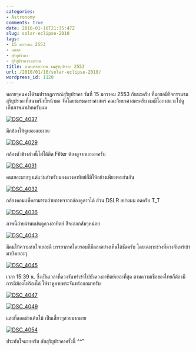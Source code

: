 ```yaml
---
categories:
- Astronomy
comments: true
date: 2010-01-16T21:35:47Z
slug: solar-eclipse-2010
tags:
- 15 มกราคม 2553
- มอชอ
- สุริยุปราคา
- สุริยุปราคาวงแหวน
title: ภาพบรรยากาศ ชมสุริยุปราคา 2553
url: /2010/01/16/solar-eclipse-2010/
wordpress_id: 1128
---
```


หลายๆคนคงได้ชมปรากฏการณ์สุริยุปราคา วันที่ 15 มกราคม 2553 กันนะครับ ที่มอชอมีกิจกรรมชมสุริยุปราคาที่สนามรักบี้หน้ามอ จัดโดยชมรมดาราศาสตร์ คณะวิทยาศาสตรครับ ผมมีโอกาสแวะไปดู เก็บภาพมาฝากครับผม



[![DSC_4037](http://www.armno.in.th/wp-content/uploads/2010/01/DSC_4037_thumb.jpg)](http://www.armno.in.th/wp-content/uploads/2010/01/DSC_4037.jpg)



มีกล้องให้ดูเยอะแยะเลย



[![DSC_4029](http://www.armno.in.th/wp-content/uploads/2010/01/DSC_4029_thumb.jpg)](http://www.armno.in.th/wp-content/uploads/2010/01/DSC_4029.jpg)



กล้องตัวข้างล่างนี้ไม่ได้ติด Filter ต้องดูจากเงาเอาครับ



[![DSC_4031](http://www.armno.in.th/wp-content/uploads/2010/01/DSC_4031_thumb.jpg)](http://www.armno.in.th/wp-content/uploads/2010/01/DSC_4031.jpg)



คนเยอะมากๆ แต่แว่นสำหรับมองดวงอาทิตย์ก็มีให้อย่างเพียงพอเช่นกัน



[![DSC_4032](http://www.armno.in.th/wp-content/uploads/2010/01/DSC_4032_thumb.jpg)](http://www.armno.in.th/wp-content/uploads/2010/01/DSC_4032.jpg)



กล้องคอมแพ็คสามารถถ่ายภาพจากกล้องดูดาวได้ ส่วน DSLR อย่างผม อดครับ T_T



[![DSC_4036](http://www.armno.in.th/wp-content/uploads/2010/01/DSC_4036_thumb.jpg)](http://www.armno.in.th/wp-content/uploads/2010/01/DSC_4036.jpg)



ภาพนี้ถ่ายผ่านแผ่นดูดวงอาทิตย์ สีจะออกส้มๆหน่อย



[![DSC_4043](http://www.armno.in.th/wp-content/uploads/2010/01/DSC_4043_thumb.jpg)](http://www.armno.in.th/wp-content/uploads/2010/01/DSC_4043.jpg)



มีคนให้ความสนใจเยอะดี บรรยากาศโดยรอบก็มืดลงอย่างเห็นได้ชัดครับ โดยเฉพาะช่วงที่ดวงจันทร์เข้ามาบังเยอะๆ



[![DSC_4045](http://www.armno.in.th/wp-content/uploads/2010/01/DSC_4045_thumb.jpg)](http://www.armno.in.th/wp-content/uploads/2010/01/DSC_4045.jpg)



เวลา 15:39 น. ซึ่งเป็นเวลาที่ดวงจันทร์เข้าไปบังดวงอาทิตย์เยอะที่สุด ตามความเชื่อของไทยก็ต้องมีการตีฆ้องโห่ร้องไล่ ให้ราหูคายพระจันทร์ออกมาครับ



[![DSC_4047](http://www.armno.in.th/wp-content/uploads/2010/01/DSC_4047_thumb.jpg)](http://www.armno.in.th/wp-content/uploads/2010/01/DSC_4047.jpg)



[![DSC_4049](http://www.armno.in.th/wp-content/uploads/2010/01/DSC_4049_thumb.jpg)](http://www.armno.in.th/wp-content/uploads/2010/01/DSC_4049.jpg)



แสงที่ลอดผ่านต้นไม้ เป็นเสี้ยวๆสวยมากมาย



[![DSC_4054](http://www.armno.in.th/wp-content/uploads/2010/01/DSC_4054_thumb.jpg)](http://www.armno.in.th/wp-content/uploads/2010/01/DSC_4054.jpg)



ประทับใจมากครับ กับสุริยุปราคาครั้งนี้ ^^”
